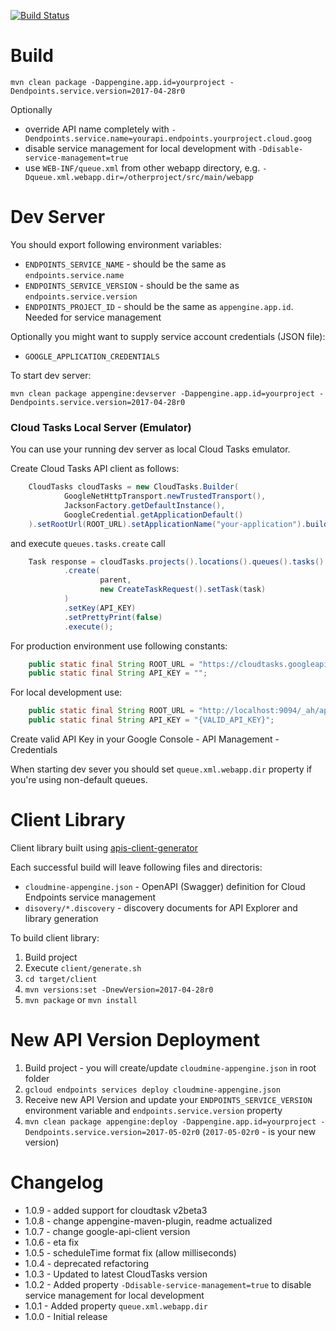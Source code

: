 [![Build Status](https://jenkins.cloudaware.com/buildStatus/icon?style=plastic&job=cloudmine-appengine%20deploy)](https://jenkins.cloudaware.com/job/cloudmine-appengine%20deploy)

# Build

`mvn clean package -Dappengine.app.id=yourproject -Dendpoints.service.version=2017-04-28r0`

Optionally 

* override API name completely with `-Dendpoints.service.name=yourapi.endpoints.yourproject.cloud.goog`
* disable service management for local development with `-Ddisable-service-management=true`
* use `WEB-INF/queue.xml` from other webapp directory, e.g. `-Dqueue.xml.webapp.dir=/otherproject/src/main/webapp`

# Dev Server

You should export following environment variables:
 
* `ENDPOINTS_SERVICE_NAME` - should be the same as `endpoints.service.name`
* `ENDPOINTS_SERVICE_VERSION` - should be the same as `endpoints.service.version`
* `ENDPOINTS_PROJECT_ID` - should be the same as `appengine.app.id`. Needed for service management

Optionally you might want to supply service account credentials (JSON file):

* `GOOGLE_APPLICATION_CREDENTIALS`

To start dev server:

`mvn clean package appengine:devserver -Dappengine.app.id=yourproject -Dendpoints.service.version=2017-04-28r0`

### Cloud Tasks Local Server (Emulator)

You can use your running dev server as local Cloud Tasks emulator.

Create Cloud Tasks API client as follows:

```java
    CloudTasks cloudTasks = new CloudTasks.Builder(
            GoogleNetHttpTransport.newTrustedTransport(),
            JacksonFactory.getDefaultInstance(),
            GoogleCredential.getApplicationDefault()
    ).setRootUrl(ROOT_URL).setApplicationName("your-application").build();
```
and execute `queues.tasks.create` call
```java
    Task response = cloudTasks.projects().locations().queues().tasks()
            .create(
                    parent,
                    new CreateTaskRequest().setTask(task)
            )
            .setKey(API_KEY)
            .setPrettyPrint(false)
            .execute();
```
For production environment use following constants:
```java
    public static final String ROOT_URL = "https://cloudtasks.googleapis.com/";
    public static final String API_KEY = "";
```
For local development use:
```java
    public static final String ROOT_URL = "http://localhost:9094/_ah/api/cloudtasks/";
    public static final String API_KEY = "{VALID_API_KEY}";
```
Create valid API Key in your Google Console - API Management - Credentials

When starting dev sever you should set `queue.xml.webapp.dir` property if you're using non-default queues. 

# Client Library

Client library built using [apis-client-generator](https://github.com/google/apis-client-generator)
 
Each successful build will leave following files and directoris:

* `cloudmine-appengine.json` - OpenAPI (Swagger) definition for Cloud Endpoints service management
* `disovery/*.discovery` - discovery documents for API Explorer and library generation

To build client library:

1. Build project
2. Execute `client/generate.sh`
3. `cd target/client`
4. `mvn versions:set -DnewVersion=2017-04-28r0`
5. `mvn package` or `mvn install`

# New API Version Deployment

1. Build project - you will create/update `cloudmine-appengine.json` in root folder 
2. `gcloud endpoints services deploy cloudmine-appengine.json`
3. Receive new API Version and update your `ENDPOINTS_SERVICE_VERSION` environment variable and `endpoints.service.version` property
4. `mvn clean package appengine:deploy -Dappengine.app.id=yourproject -Dendpoints.service.version=2017-05-02r0` (`2017-05-02r0` - is your new version)

# Changelog

* 1.0.9 - added support for cloudtask v2beta3
* 1.0.8 - change appengine-maven-plugin, readme actualized
* 1.0.7 - change google-api-client version
* 1.0.6 - eta fix
* 1.0.5 - scheduleTime format fix (allow milliseconds)
* 1.0.4 - deprecated refactoring
* 1.0.3 - Updated to latest CloudTasks version
* 1.0.2 - Added property `-Ddisable-service-management=true` to disable service management for local development
* 1.0.1 - Added property `queue.xml.webapp.dir`
* 1.0.0 - Initial release